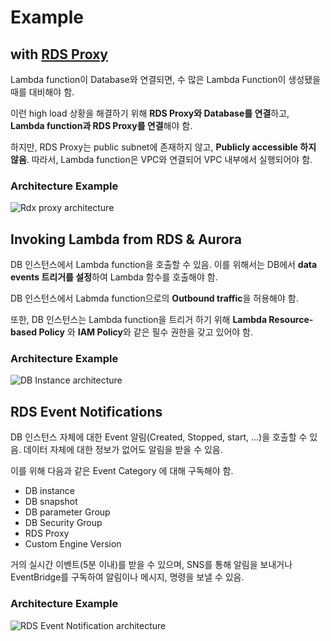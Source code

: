 # Example

## with [RDS Proxy](https://github.com/LeeWooJung/AWS-SAA-C03/tree/main/7.%20Database/7-1.%20Amazon%20RDS/7-1-6.%20RDS%20Proxy)

Lambda function이 Database와 연결되면, 수 많은 Lambda Function이 생성됐을 때를 대비해야 함.

이런 high load 상황을 해결하기 위해 **RDS Proxy와 Database를 연결**하고, **Lambda function과 RDS Proxy를 연결**해야 함.

하지만, RDS Proxy는 public subnet에 존재하지 않고, **Publicly accessible 하지 않음**. 따라서, Lambda function은 VPC와 연결되어 VPC 내부에서 실행되어야 함.

### Architecture Example

![Rdx proxy architecture](https://github.com/LeeWooJung/AWS-SAA-C03/assets/31682438/15f80a1f-1b90-40c8-990a-c66bafd83d84)


## Invoking Lambda from RDS & Aurora

DB 인스턴스에서 Lambda function을 호출할 수 있음. 이를 위해서는 DB에서 **data events 트리거를 설정**하여 Lambda 함수를 호출해야 함.

DB 인스턴스에서 Labmda function으로의 **Outbound traffic**을 허용해야 함.

또한, DB 인스턴스는 Lambda function을 트리거 하기 위해 **Lambda Resource-based Policy** 와 **IAM Policy**와 같은 필수 권한을 갖고 있어야 함.

### Architecture Example

![DB Instance architecture](https://github.com/LeeWooJung/AWS-SAA-C03/assets/31682438/d7967746-c14b-4bb7-b4d7-c621a4d5434f)

## RDS Event Notifications

DB 인스턴스 자체에 대한 Event 알림(Created, Stopped, start, ...)을 호출할 수 있음. 데이터 자체에 대한 정보가 없어도 알림을 받을 수 있음.

이를 위해 다음과 같은 Event Category 에 대해 구독해야 함.  
* DB instance  
* DB snapshot  
* DB parameter Group  
* DB Security Group  
* RDS Proxy  
* Custom Engine Version

거의 실시간 이벤트(5분 이내)를 받을 수 있으며, SNS를 통해 알림을 보내거나 EventBridge를 구독하여 알림이나 메시지, 명령을 보낼 수 있음.

### Architecture Example

![RDS Event Notification architecture](https://github.com/LeeWooJung/AWS-SAA-C03/assets/31682438/82b7cf23-8b7d-42b4-9bd0-050dae7f6f6d)
